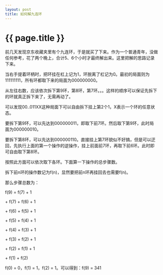 ```yaml
---
layout: post
title: 如何解九连环
---
```


{{ page.title }}
===============

前几天发现京东收藏夹里有个九连环，于是就买了下来。作为一个普通青年，没做任何参考，花了两个晚上，合计5、6个小时才最终解出来。这里把解的思路记录下来。

当右手提着环柄时，把环挂在杠上记为1，环脱离了杠记为0。最初的局面则为111111111，所有环都取下来的局面为000000000。

从左往右数，应该依次拆下第9环，第8环，第7环。。。这样的顺序可以保证先拆下的环就真正拆下来了，无需再动了。

可以发现00..011XX这种局面下可以自由拆下挂上第2个1，X表示一个环的任意状态。

要拆下第9环，可以先达到000000011，即取下前7环。然后取下第9环，此时局面为000000010。

要拆下第8环，可以先达到000000110。直接挂上第7环貌似不好搞，但是可以迂回，先执行上面的第一个操作的逆操作，挂上前面前7环，再取下前6环。此时即可自由取下第8环。

按照此方面可以依次取下各环。下面算一下操作的总步骤数。

拆下前n环的操作数记为f(n)，显然要把前n环再挂回去也需要f(n)。

那么步骤总数为：

f(9) = f(7) + 1

 \+ f(7) + f(6) + 1

 \+ f(6) + f(5) + 1

 \+ f(5) + f(4) + 1

 \+ f(4) + f(3) + 1

 \+ f(3) + f(2) + 1

 \+ f(2) + f(1) + 1

 \+ f(1) + f(2)

f(0) = 0，f(1) = 1，f(2) = 1。可以得到：f(9) = 341
